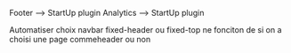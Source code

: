 Footer --> StartUp plugin
Analytics --> StartUp plugin

Automatiser choix navbar fixed-header ou fixed-top ne fonciton de si on a choisi une page commeheader ou non